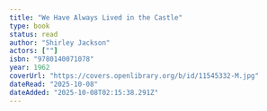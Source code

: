 ```yaml
---
title: "We Have Always Lived in the Castle"
type: book
status: read
author: "Shirley Jackson"
actors: [""]
isbn: "9780140071078"
year: 1962
coverUrl: "https://covers.openlibrary.org/b/id/11545332-M.jpg"
dateRead: "2025-10-08"
dateAdded: "2025-10-08T02:15:38.291Z"
---
```


